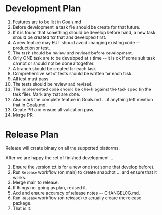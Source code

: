 # Development Plan

1. Features are to be list in Goals.md
2. Before development, a task file should be create for that future.
3. If it is found that something should be develop before hand,
     a new task should be created for that and developed first.
4. A new feature may BUT should avoid changing existing code -- production or test.
5. The task should be review and revised before development.
6. Only ONE task are to be developed at a time -- it is ok if some sub task cannot or should not be done altogether.
7. A branch should be created for each task
8. Comprehensive set of tests should be written for each task.
9. All test must pass
10. The tests should be review and revised.
11. The implemented code should be check against the task spec (in the task file). Mark any that are done.
12. Also mark the complete feature in Goals.md ... if anything left mention that in Goals.md.
13. Create PR and ensure all validation pass.
14. Merge PR


# Release Plan

Release will create binary on all the supported platforms.

After we are happy the set of finished development ...
1. Ensure the version.txt is for a new one (not some that develop before).
2. Run `Release` workflow (on main) to create snapshot ... and ensure that it works.
3. Merge main to release.
4. If things not going as plan, revised it.
5. Add and ensure accuracy of release notes -- CHANGELOG.md.
6. Run `Release` workflow (on release) to actually create the release package.
7. That is it.
